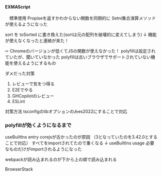 

#### EXMAScript
　標準使用
Propiseを返すかわからない関数を同期的に
Setni集合演算メソッドが使えるようになった

sort を toSorted に書き換えた(sortは元の配列を破壊的に変えてしまう)
↓
機能が使えなくなったと連絡が来た！

⇨ Chromeのバージョンが低くてJSの関数が使えなかった！
polyfillは設定されていたが、聞いていなかった
polyfillは古いブラウザでサポートされていない機能を使えるようにするもの

ダメだった対策
1. レビューで気をつ得る
2. E2Eでやる
3. GHCopilotのレビュー
4. ESLint

対策方法
tsconfigのlibオプションのみes2022にすることで対応


### polyfillが効くようになるまで

useBuiltIns entry
corejsが古かったのが原因
（3となっていたのを3.42.0とすることで対応）
すべてをimportされてたので重くなる
↓
useBuiltIns usage
必要なものだけがimportされるようになった




webpackが読み込まれるのが下から上の順で読み込まれる



BrowserStack

